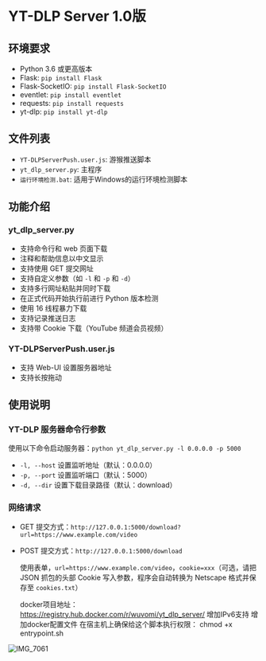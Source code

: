 # YT-DLP Server 1.0版

## 环境要求
- Python 3.6 或更高版本
- Flask: `pip install Flask`
- Flask-SocketIO: `pip install Flask-SocketIO`
- eventlet: `pip install eventlet`
- requests: `pip install requests`
- yt-dlp: `pip install yt-dlp`

## 文件列表
- `YT-DLPServerPush.user.js`: 游猴推送脚本
- `yt_dlp_server.py`: 主程序
- `运行环境检测.bat`: 适用于Windows的运行环境检测脚本

## 功能介绍

### yt_dlp_server.py
- 支持命令行和 web 页面下载
- 注释和帮助信息以中文显示
- 支持使用 GET 提交网址
- 支持自定义参数（如 `-l` 和 `-p` 和 `-d`）
- 支持多行网址粘贴并同时下载
- 在正式代码开始执行前进行 Python 版本检测
- 使用 16 线程暴力下载
- 支持记录推送日志
- 支持带 Cookie 下载（YouTube 频道会员视频）

### YT-DLPServerPush.user.js
- 支持 Web-UI 设置服务器地址
- 支持长按拖动

## 使用说明

### YT-DLP 服务器命令行参数
使用以下命令启动服务器：`python yt_dlp_server.py -l 0.0.0.0 -p 5000`

- `-l, --host` 设置监听地址（默认：0.0.0.0）
- `-p, --port` 设置监听端口（默认：5000）
- `-d, --dir` 设置下载目录路径（默认：download）

### 网络请求
- GET 提交方式：`http://127.0.0.1:5000/download?url=https://www.example.com/video`
- POST 提交方式：`http://127.0.0.1:5000/download`

  使用表单，`url=https://www.example.com/video`，`cookie=xxx`（可选，请把 JSON 抓包的头部 Cookie 写入参数，程序会自动转换为 Netscape 格式并保存至 `cookies.txt`）

  docker项目地址：https://registry.hub.docker.com/r/wuvomi/yt_dlp_server/
  增加IPv6支持
  增加docker配置文件
  在宿主机上确保给这个脚本执行权限：
chmod +x entrypoint.sh

![IMG_7061](https://user-images.githubusercontent.com/7725643/233867727-1955b068-3d30-461b-9922-5e218effb581.jpeg)
